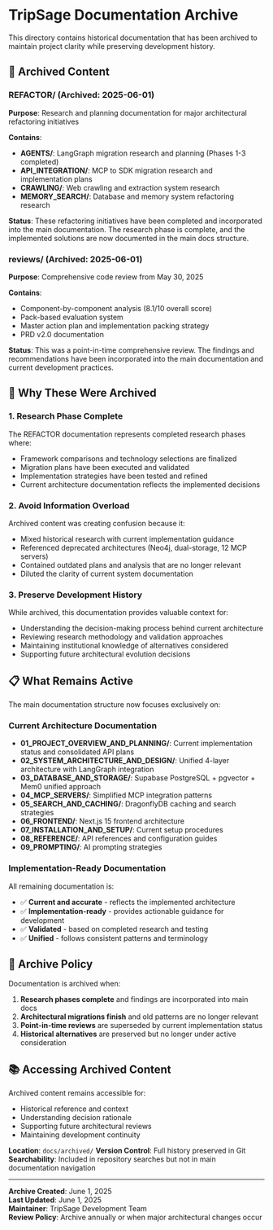 # TripSage Documentation Archive

This directory contains historical documentation that has been archived to maintain project clarity while preserving development history.

## 📁 Archived Content

### REFACTOR/ (Archived: 2025-06-01)
**Purpose**: Research and planning documentation for major architectural refactoring initiatives

**Contains**:
- **AGENTS/**: LangGraph migration research and planning (Phases 1-3 completed)
- **API_INTEGRATION/**: MCP to SDK migration research and implementation plans
- **CRAWLING/**: Web crawling and extraction system research
- **MEMORY_SEARCH/**: Database and memory system refactoring research

**Status**: These refactoring initiatives have been completed and incorporated into the main documentation. The research phase is complete, and the implemented solutions are now documented in the main docs structure.

### reviews/ (Archived: 2025-06-01)
**Purpose**: Comprehensive code review from May 30, 2025

**Contains**:
- Component-by-component analysis (8.1/10 overall score)
- Pack-based evaluation system
- Master action plan and implementation packing strategy
- PRD v2.0 documentation

**Status**: This was a point-in-time comprehensive review. The findings and recommendations have been incorporated into the main documentation and current development practices.

## 🎯 Why These Were Archived

### 1. **Research Phase Complete**
The REFACTOR documentation represents completed research phases where:
- Framework comparisons and technology selections are finalized
- Migration plans have been executed and validated
- Implementation strategies have been tested and refined
- Current architecture documentation reflects the implemented decisions

### 2. **Avoid Information Overload**
Archived content was creating confusion because it:
- Mixed historical research with current implementation guidance
- Referenced deprecated architectures (Neo4j, dual-storage, 12 MCP servers)
- Contained outdated plans and analysis that are no longer relevant
- Diluted the clarity of current system documentation

### 3. **Preserve Development History**
While archived, this documentation provides valuable context for:
- Understanding the decision-making process behind current architecture
- Reviewing research methodology and validation approaches
- Maintaining institutional knowledge of alternatives considered
- Supporting future architectural evolution decisions

## 📋 What Remains Active

The main documentation structure now focuses exclusively on:

### Current Architecture Documentation
- **01_PROJECT_OVERVIEW_AND_PLANNING/**: Current implementation status and consolidated API plans
- **02_SYSTEM_ARCHITECTURE_AND_DESIGN/**: Unified 4-layer architecture with LangGraph integration
- **03_DATABASE_AND_STORAGE/**: Supabase PostgreSQL + pgvector + Mem0 unified approach
- **04_MCP_SERVERS/**: Simplified MCP integration patterns
- **05_SEARCH_AND_CACHING/**: DragonflyDB caching and search strategies
- **06_FRONTEND/**: Next.js 15 frontend architecture
- **07_INSTALLATION_AND_SETUP/**: Current setup procedures
- **08_REFERENCE/**: API references and configuration guides
- **09_PROMPTING/**: AI prompting strategies

### Implementation-Ready Documentation
All remaining documentation is:
- ✅ **Current and accurate** - reflects the implemented architecture
- ✅ **Implementation-ready** - provides actionable guidance for development
- ✅ **Validated** - based on completed research and testing
- ✅ **Unified** - follows consistent patterns and terminology

## 🔄 Archive Policy

Documentation is archived when:
1. **Research phases complete** and findings are incorporated into main docs
2. **Architectural migrations finish** and old patterns are no longer relevant
3. **Point-in-time reviews** are superseded by current implementation status
4. **Historical alternatives** are preserved but no longer under active consideration

## 📚 Accessing Archived Content

Archived content remains accessible for:
- Historical reference and context
- Understanding decision rationale
- Supporting future architectural reviews
- Maintaining development continuity

**Location**: `docs/archived/`
**Version Control**: Full history preserved in Git
**Searchability**: Included in repository searches but not in main documentation navigation

---

**Archive Created**: June 1, 2025  
**Last Updated**: June 1, 2025  
**Maintainer**: TripSage Development Team  
**Review Policy**: Archive annually or when major architectural changes occur